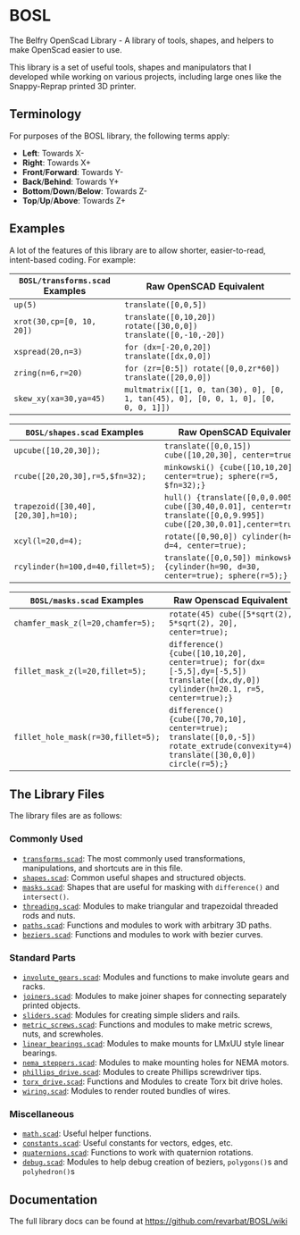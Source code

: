# BOSL
The Belfry OpenScad Library - A library of tools, shapes, and helpers to make OpenScad easier to use.

This library is a set of useful tools, shapes and manipulators that I developed while working on various
projects, including large ones like the Snappy-Reprap printed 3D printer.


## Terminology
For purposes of the BOSL library, the following terms apply:
- **Left**: Towards X-
- **Right**: Towards X+
- **Front**/**Forward**: Towards Y-
- **Back**/**Behind**: Towards Y+
- **Bottom**/**Down**/**Below**: Towards Z-
- **Top**/**Up**/**Above**: Towards Z+


## Examples
A lot of the features of this library are to allow shorter, easier-to-read, intent-based coding.  For example:

`BOSL/transforms.scad` Examples | Raw OpenSCAD Equivalent
------------------------------- | -------------------------------
`up(5)`                         | `translate([0,0,5])`
`xrot(30,cp=[0, 10, 20])`       | `translate([0,10,20]) rotate([30,0,0]) translate([0,-10,-20])`
`xspread(20,n=3)`               | `for (dx=[-20,0,20]) translate([dx,0,0])`
`zring(n=6,r=20)`               | `for (zr=[0:5]) rotate([0,0,zr*60]) translate([20,0,0])`
`skew_xy(xa=30,ya=45)`          | `multmatrix([[1, 0, tan(30), 0], [0, 1, tan(45), 0], [0, 0, 1, 0], [0, 0, 0, 1]])`

`BOSL/shapes.scad` Examples        | Raw OpenSCAD Equivalent
---------------------------------- | -------------------------------
`upcube([10,20,30]);`              | `translate([0,0,15]) cube([10,20,30], center=true);`
`rcube([20,20,30],r=5,$fn=32);`    | `minkowski() {cube([10,10,20], center=true); sphere(r=5, $fn=32);}`
`trapezoid([30,40],[20,30],h=10);` | `hull() {translate([0,0,0.005]) cube([30,40,0.01], center=true); translate([0,0,9.995]) cube([20,30,0.01],center=true);}`
`xcyl(l=20,d=4);`                  | `rotate([0,90,0]) cylinder(h=20, d=4, center=true);`
`rcylinder(h=100,d=40,fillet=5);`  | `translate([0,0,50]) minkowski() {cylinder(h=90, d=30, center=true); sphere(r=5);}`

`BOSL/masks.scad` Examples          | Raw Openscad Equivalent
----------------------------------- | -------------------------------
`chamfer_mask_z(l=20,chamfer=5);`   | `rotate(45) cube([5*sqrt(2), 5*sqrt(2), 20], center=true);`
`fillet_mask_z(l=20,fillet=5);`     | `difference() {cube([10,10,20], center=true); for(dx=[-5,5],dy=[-5,5]) translate([dx,dy,0]) cylinder(h=20.1, r=5, center=true);}`
`fillet_hole_mask(r=30,fillet=5);`  | `difference() {cube([70,70,10], center=true); translate([0,0,-5]) rotate_extrude(convexity=4) translate([30,0,0]) circle(r=5);}`


## The Library Files
The library files are as follows:

### Commonly Used
  - [`transforms.scad`](https://github.com/revarbat/BOSL/wiki/transforms.scad): The most commonly used transformations, manipulations, and shortcuts are in this file.
  - [`shapes.scad`](https://github.com/revarbat/BOSL/wiki/shapes.scad): Common useful shapes and structured objects.
  - [`masks.scad`](https://github.com/revarbat/BOSL/wiki/masks.scad): Shapes that are useful for masking with `difference()` and `intersect()`.
  - [`threading.scad`](https://github.com/revarbat/BOSL/wiki/threading.scad): Modules to make triangular and trapezoidal threaded rods and nuts.
  - [`paths.scad`](https://github.com/revarbat/BOSL/wiki/paths.scad): Functions and modules to work with arbitrary 3D paths.
  - [`beziers.scad`](https://github.com/revarbat/BOSL/wiki/beziers.scad): Functions and modules to work with bezier curves.

### Standard Parts
  - [`involute_gears.scad`](https://github.com/revarbat/BOSL/wiki/involute_gears.scad): Modules and functions to make involute gears and racks.
  - [`joiners.scad`](https://github.com/revarbat/BOSL/wiki/joiners.scad): Modules to make joiner shapes for connecting separately printed objects.
  - [`sliders.scad`](https://github.com/revarbat/BOSL/wiki/sliders.scad): Modules for creating simple sliders and rails.
  - [`metric_screws.scad`](https://github.com/revarbat/BOSL/wiki/metric_screws.scad): Functions and modules to make metric screws, nuts, and screwholes.
  - [`linear_bearings.scad`](https://github.com/revarbat/BOSL/wiki/linear_bearings.scad): Modules to make mounts for LMxUU style linear bearings.
  - [`nema_steppers.scad`](https://github.com/revarbat/BOSL/wiki/nema_steppers.scad): Modules to make mounting holes for NEMA motors.
  - [`phillips_drive.scad`](https://github.com/revarbat/BOSL/wiki/phillips_drive.scad): Modules to create Phillips screwdriver tips.
  - [`torx_drive.scad`](https://github.com/revarbat/BOSL/wiki/torx_drive.scad): Functions and Modules to create Torx bit drive holes.
  - [`wiring.scad`](https://github.com/revarbat/BOSL/wiki/wiring.scad): Modules to render routed bundles of wires.

### Miscellaneous
  - [`math.scad`](https://github.com/revarbat/BOSL/wiki/math.scad): Useful helper functions.
  - [`constants.scad`](https://github.com/revarbat/BOSL/wiki/constants.scad): Useful constants for vectors, edges, etc.
  - [`quaternions.scad`](https://github.com/revarbat/BOSL/wiki/quaternions.scad): Functions to work with quaternion rotations.
  - [`debug.scad`](https://github.com/revarbat/BOSL/wiki/debug.scad): Modules to help debug creation of beziers, `polygons()`s and `polyhedron()`s

## Documentation
The full library docs can be found at https://github.com/revarbat/BOSL/wiki


